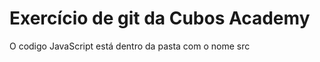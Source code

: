 # Exercício de git da Cubos Academy 

<p> O codigo JavaScript está dentro da pasta com o nome src </p>
